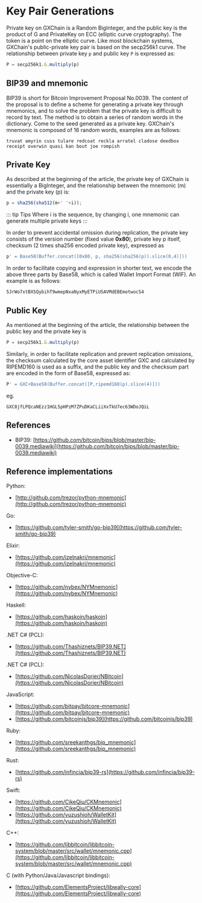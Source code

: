 # Key Pair Generations

Private key on GXChain is a Random BigInteger, and the public key is the product of G and PrivateKey on ECC (elliptic curve cryptography). The token is a point on the elliptic curve. Like most blockchain systems, GXChain's public-private key pair is based on the secp256k1 curve. The relationship between private key `p` and public key `P` is expressed as:

``` js
P = secp256k1.G.multiply(p)
```

## BIP39 and mnemonic

BIP39 is short for Bitcoin Improvement Proposal No.0039. The content of the proposal is to define a scheme for generating a private key through mnemonics, and to solve the problem that the private key is difficult to record by text. The method is to obtain a series of random words in the dictionary. Come to the seed generated as a private key. GXChain's mnemonic is composed of 16 random words, examples are as follows:

```
truvat amyrin cuss tulare redcoat reckla arratel cladose deedbox receipt overwin quasi kan bout joe rompish
```

## Private Key

As described at the beginning of the article, the private key of GXChain is essentially a BigInteger, and the relationship between the mnemonic (m) and the private key (p) is:

``` js
p = sha256(sha512(m+' '+i));
```

::: tip Tips
Where i is the sequence, by changing i, one mnemonic can generate multiple private keys
:::

In order to prevent accidental omission during replication, the private key consists of the version number (fixed value **0x80**), private key p itself, checksum (2 times sha256 encoded private key), expressed as

``` js
p' = Base58(Buffer.concat([0x80, p, sha256(sha256(p)).slice(0,4)]))
```

In order to facilitate copying and expression in shorter text, we encode the above three parts by Base58, which is called Wallet Import Format (WIF). An example is as follows:

```
5JrWo7xtBXSQybihT9wmepNxaNyxMyETPiUSAVMdEBEmotwocS4
```

## Public Key

As mentioned at the beginning of the article, the relationship between the public key and the private key is

``` js
P = secp256k1.G.multiply(p)
```

Similarly, in order to facilitate replication and prevent replication omissions, the checksum calculated by the core asset identifier GXC and calculated by RIPEMD160 is used as a suffix, and the public key and the checksum part are encoded in the form of Base58, expressed as:

``` js
P' = GXC+Base58(Buffer.concat([P,ripemd160(p).slice(4)]))
```

eg.

```
GXC8jfLPQcaNEzz1HGL5pHPzM7ZPuDKaCLiiXxTkU7ec63WDoJQiL
```

## References

- BIP39: [https://github.com/bitcoin/bips/blob/master/bip-0039.mediawiki](https://github.com/bitcoin/bips/blob/master/bip-0039.mediawiki)

## Reference implementations

Python:
* [http://github.com/trezor/python-mnemonic](http://github.com/trezor/python-mnemonic)

Go:
* [https://github.com/tyler-smith/go-bip39](https://github.com/tyler-smith/go-bip39)

Elixir:
* [https://github.com/izelnakri/mnemonic](https://github.com/izelnakri/mnemonic)

Objective-C:
* [https://github.com/nybex/NYMnemonic](https://github.com/nybex/NYMnemonic)

Haskell:
* [https://github.com/haskoin/haskoin](https://github.com/haskoin/haskoin)

.NET C# (PCL):
* [https://github.com/Thashiznets/BIP39.NET](https://github.com/Thashiznets/BIP39.NET)

.NET C# (PCL):
* [https://github.com/NicolasDorier/NBitcoin](https://github.com/NicolasDorier/NBitcoin)

JavaScript:
* [https://github.com/bitpay/bitcore-mnemonic](https://github.com/bitpay/bitcore-mnemonic)
* [https://github.com/bitcoinjs/bip39](https://github.com/bitcoinjs/bip39)

Ruby:
* [https://github.com/sreekanthgs/bip_mnemonic](https://github.com/sreekanthgs/bip_mnemonic)

Rust:
* [https://github.com/infincia/bip39-rs](https://github.com/infincia/bip39-rs)

Swift:
* [https://github.com/CikeQiu/CKMnemonic](https://github.com/CikeQiu/CKMnemonic)
* [https://github.com/yuzushioh/WalletKit](https://github.com/yuzushioh/WalletKit)

C++:
* [https://github.com/libbitcoin/libbitcoin-system/blob/master/src/wallet/mnemonic.cpp](https://github.com/libbitcoin/libbitcoin-system/blob/master/src/wallet/mnemonic.cpp)

C (with Python/Java/Javascript bindings):
* [https://github.com/ElementsProject/libwally-core](https://github.com/ElementsProject/libwally-core)
